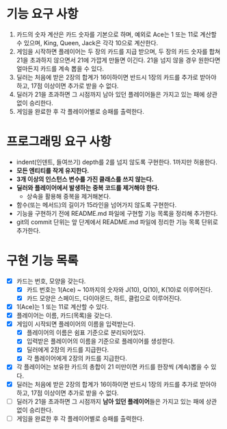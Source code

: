 # 기능 요구 사항

1. 카드의 숫자 계산은 카드 숫자를 기본으로 하며, 예외로 Ace는 1 또는 11로 계산할 수 있으며, King, Queen, Jack은 각각 10으로 계산한다.
2. 게임을 시작하면 플레이어는 두 장의 카드를 지급 받으며, 두 장의 카드 숫자를 합쳐 21을 초과하지 않으면서 21에 가깝게 만들면 이긴다. 21을 넘지 않을 경우 원한다면 얼마든지 카드를 계속 뽑을 수 있다.
3. 딜러는 처음에 받은 2장의 합계가 16이하이면 반드시 1장의 카드를 추가로 받아야 하고, 17점 이상이면 추가로 받을 수 없다.
4. 딜러가 21을 초과하면 그 시점까지 남아 있던 플레이어들은 가지고 있는 패에 상관 없이 승리한다.
5. 게임을 완료한 후 각 플레이어별로 승패를 출력한다.

# 프로그래밍 요구 사항

- indent(인덴트, 들여쓰기) depth를 2를 넘지 않도록 구현한다. 1까지만 허용한다.
- **모든 엔티티를 작게 유지한다.**
- **3개 이상의 인스턴스 변수를 가진 클래스를 쓰지 않는다.**
- **딜러와 플레이어에서 발생하는 중복 코드를 제거해야 한다.**
  - 상속을 활용해 중복을 제거해본다.
- 함수(또는 메서드)의 길이가 15라인을 넘어가지 않도록 구현한다.
- 기능을 구현하기 전에 README.md 파일에 구현할 기능 목록을 정리해 추가한다.
- git의 commit 단위는 앞 단계에서 README.md 파일에 정리한 기능 목록 단위로 추가한다.

# 구현 기능 목록

- [x] 카드는 번호, 모양을 갖는다.
  - [x] 카드 번호는 1(Ace) ~ 10까지의 숫자와 J(10), Q(10), K(10)로 이루어진다.
  - [x] 카드 모양은 스페이드, 다이아몬드, 하트, 클럽으로 이루어진다.
- [x] 1(Ace)는 1 또는 11로 계산할 수 있다.
- [x] 플레이어는 이름, 카드(목록)을 갖는다.
- [x] 게임이 시작되면 플레이어의 이름을 입력받는다.
  - [x] 플레이어의 이름은 쉼표 기준으로 분리되어있다.
  - [x] 입력받은 플레이어의 이름을 기준으로 플레이어를 생성한다.
  - [x] 딜러에게 2장의 카드를 지급한다.
  - [x] 각 플레이어에게 2장의 카드를 지급한다.
- [x] 각 플레이어는 보유한 카드의 총합이 21 미만이면 카드를 한장씩 (계속)뽑을 수 있다.
- [x] 딜러는 처음에 받은 2장의 합계가 16이하이면 반드시 1장의 카드를 추가로 받아야 하고, 17점 이상이면 추가로 받을 수 없다.
- [ ] 딜러가 21을 초과하면 그 시점까지 **남아 있던 플레이어**들은 가지고 있는 패에 상관 없이 승리한다.
- [ ] 게임을 완료한 후 각 플레이어별로 승패를 출력한다.

